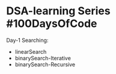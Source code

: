 # DSA-learning Series #100DaysOfCode
Day-1
Searching:
- linearSearch
- binarySearch-Iterative
- binarySearch-Recursive
